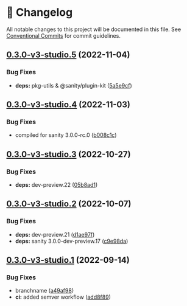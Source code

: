 <!-- markdownlint-disable --><!-- textlint-disable -->

# 📓 Changelog

All notable changes to this project will be documented in this file. See
[Conventional Commits](https://conventionalcommits.org) for commit guidelines.

## [0.3.0-v3-studio.5](https://github.com/sanity-io/latex-input/compare/v0.3.0-v3-studio.4...v0.3.0-v3-studio.5) (2022-11-04)

### Bug Fixes

- **deps:** pkg-utils & @sanity/plugin-kit ([5a5e9cf](https://github.com/sanity-io/latex-input/commit/5a5e9cf4d157fbde51e2cd2657e8feccf53ff1c4))

## [0.3.0-v3-studio.4](https://github.com/sanity-io/latex-input/compare/v0.3.0-v3-studio.3...v0.3.0-v3-studio.4) (2022-11-03)

### Bug Fixes

- compiled for sanity 3.0.0-rc.0 ([b008c1c](https://github.com/sanity-io/latex-input/commit/b008c1cbc2e77dd28c4fd3ea6cfc9a1202cef726))

## [0.3.0-v3-studio.3](https://github.com/sanity-io/latex-input/compare/v0.3.0-v3-studio.2...v0.3.0-v3-studio.3) (2022-10-27)

### Bug Fixes

- **deps:** dev-preview.22 ([05b8ad1](https://github.com/sanity-io/latex-input/commit/05b8ad10c3fafc2e0b04b9f55159896f7999f763))

## [0.3.0-v3-studio.2](https://github.com/sanity-io/latex-input/compare/v0.3.0-v3-studio.1...v0.3.0-v3-studio.2) (2022-10-07)

### Bug Fixes

- **deps:** dev-preview.21 ([d1ae97f](https://github.com/sanity-io/latex-input/commit/d1ae97f1ca23e2d72e7e8a45c7286c974199b8b2))
- **deps:** sanity 3.0.0-dev-preview.17 ([c9e98da](https://github.com/sanity-io/latex-input/commit/c9e98da53bf37d0a38164371b8f6176da54c5b6f))

## [0.3.0-v3-studio.1](https://github.com/sanity-io/latex-input/compare/v0.3.0-v3-studio.0...v0.3.0-v3-studio.1) (2022-09-14)

### Bug Fixes

- branchname ([a49af98](https://github.com/sanity-io/latex-input/commit/a49af983a6118a318ac563165fd695f937df2de2))
- **ci:** added semver workflow ([add8f89](https://github.com/sanity-io/latex-input/commit/add8f89d61eb89df3fc4d0fb6b9c826b2961688e))
